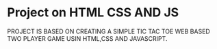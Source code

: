 # Project on HTML CSS AND JS

PROJECT IS BASED ON CREATING A SIMPLE TIC TAC TOE WEB BASED TWO PLAYER GAME USIN HTML,CSS AND JAVASCRIPT.
